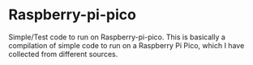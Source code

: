 # Raspberry-pi-pico
Simple/Test code to run on Raspberry-pi-pico.
 This is basically a compilation of simple code to run on a Raspberry Pi Pico, which I have collected from different sources.
